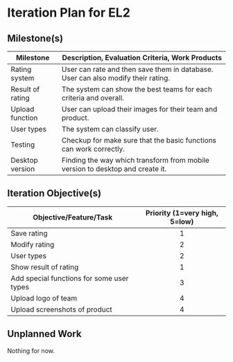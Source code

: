 # Iteration Plan for EL2

## Milestone(s)
| Milestone | Description, Evaluation Criteria, Work Products |
|-----------|-----------------------------------------|
| Rating system | User can rate and then save them in database. User can also modify their rating. |
| Result of rating | The system can show the best teams for each criteria and overall. |
| Upload function | User can upload their images for their team and product. |
| User types | The system can classify user. |
| Testing | Checkup for make sure that the basic functions can work correctly. |
| Desktop version | Finding the way which transform from mobile version to desktop and create it. |


## Iteration Objective(s)
| Objective/Feature/Task | Priority (1=very high, 5=low) |
|------------------------|:-----------------------------:|
| Save rating | 1 |
| Modify rating | 2 |
| User types | 2 |
| Show result of rating | 1 |
| Add special functions for some user types | 3 |
| Upload logo of team | 4 |
| Upload screenshots of product | 4 |


## Unplanned Work
Nothing for now.
